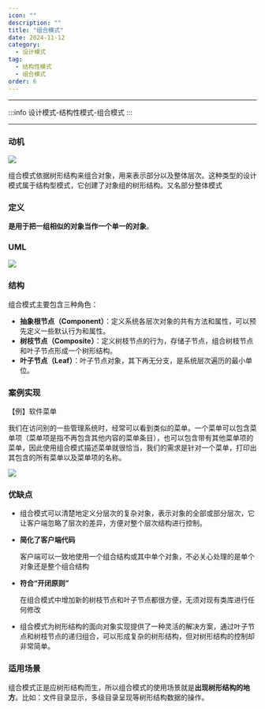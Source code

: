```yaml
---
icon: ""
description: ""
title: "组合模式"
date: 2024-11-12
category:
  - 设计模式
tag:
  - 结构性模式
  - 组合模式
order: 6
---
```


---

:::info
设计模式-结构性模式-组合模式
:::

---
### 动机

![](https://drawingbed-686.pages.dev/myblog/202411101621466.png)

组合模式依据树形结构来组合对象，用来表示部分以及整体层次。这种类型的设计模式属于结构型模式，它创建了对象组的树形结构。又名部分整体模式

### 定义

**是用于把一组相似的对象当作一个单一的对象**。

### UML

![](https://drawingbed-686.pages.dev/myblog/202411101620121.png)

### **结构**

组合模式主要包含三种角色：

- **抽象根节点（Component）**：定义系统各层次对象的共有方法和属性，可以预先定义一些默认行为和属性。
- **树枝节点（Composite）**：定义树枝节点的行为，存储子节点，组合树枝节点和叶子节点形成一个树形结构。
- **叶子节点（Leaf）**：叶子节点对象，其下再无分支，是系统层次遍历的最小单位。

### **案例实现**

【例】软件菜单

我们在访问别的一些管理系统时，经常可以看到类似的菜单。一个菜单可以包含菜单项（菜单项是指不再包含其他内容的菜单条目），也可以包含带有其他菜单项的菜单，因此使用组合模式描述菜单就很恰当，我们的需求是针对一个菜单，打印出其包含的所有菜单以及菜单项的名称。

![](https://drawingbed-686.pages.dev/myblog/202411101622469.png)

### 优缺点

- 组合模式可以清楚地定义分层次的复杂对象，表示对象的全部或部分层次，它让客户端忽略了层次的差异，方便对整个层次结构进行控制。
- **简化了客户端代码**
    
    客户端可以一致地使用一个组合结构或其中单个对象，不必关心处理的是单个对象还是整个组合结构
    
- **符合“开闭原则”**
    
    在组合模式中增加新的树枝节点和叶子节点都很方便，无须对现有类库进行任何修改
    
- 组合模式为树形结构的面向对象实现提供了一种灵活的解决方案，通过叶子节点和树枝节点的递归组合，可以形成复杂的树形结构，但对树形结构的控制却非常简单。

### 适用场景

组合模式正是应树形结构而生，所以组合模式的使用场景就是**出现树形结构的地方**。比如：文件目录显示，多级目录呈现等树形结构数据的操作。